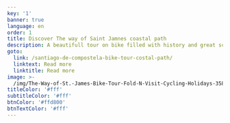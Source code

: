 ```yaml
---
key: '1'
banner: true
language: en
order: 1
title: Discover The way of Saint Jamnes coastal path
description: A beautifull tour on bike filled with history and great sceneries.
goto:
  link: /santiago-de-compostela-bike-tour-costal-path/
  linktext: Read more
  linktitle: Read more
image: >-
  /img/The-Way-of-St.-James-Bike-Tour-Fold-N-Visit-Cycling-Holidays-3582-1280x853.jpg
titleColor: '#fff'
subtitleColor: '#fff'
btnColor: '#ffd800'
btnTextColor: '#fff'
---
```


